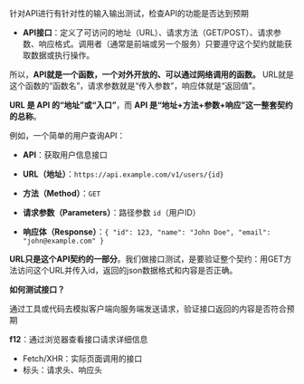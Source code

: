 
针对API进行有针对性的输入输出测试，检查API的功能是否达到预期

- **API接口**：定义了可访问的地址（URL）、请求方法（GET/POST）、请求参数、响应格式。调用者（通常是前端或另一个服务）只要遵守这个契约就能获取数据或执行操作。

所以，**API就是一个函数，一个对外开放的、可以通过网络调用的函数。** URL就是这个函数的“函数名”，请求参数就是“传入参数”，响应体就是“返回值”。

**URL 是 API 的“地址”或“入口”**，而 **API 是“地址+方法+参数+响应”这一整套契约的总称**。

例如，一个简单的用户查询API：

- **API**：获取用户信息接口
    
- **URL（地址）**：`https://api.example.com/v1/users/{id}`
    
- **方法（Method）**：`GET`
    
- **请求参数（Parameters）**：路径参数 `id`（用户ID）
    
- **响应体（Response）**：`{ "id": 123, "name": "John Doe", "email": "john@example.com" }`
    

**URL只是这个API契约的一部分**。我们做接口测试，是要验证整个契约：用GET方法访问这个URL并传入id，返回的json数据格式和内容是否正确。



**如何测试接口？**

通过工具或代码去模拟客户端向服务端发送请求，验证接口返回的内容是否符合预期



**f12**：通过浏览器查看接口请求详细信息

- Fetch/XHR：实际页面调用的接口
- 标头：请求头、响应头


